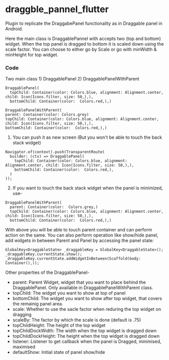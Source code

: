 # draggble_pannel_flutter

Plugin to replicate the DraggabePanel functionality as in Draggable panel in Android.

Here the main class is DraggablePannel with accepts two (top and bottom) widget.
When the top panel is dragged to bottom it is scaled down using the scale factor.
You can choose to either go by Scale or go with minWidth & minHeight for top widget.

### Code
Two main class 1) DraggablePanel 2) DraggablePanelWithParent
```
DraggablePanel(
  topChild: Container(color: Colors.blue, alignment: Alignment.center, child: Icon(Icons.filter, size: 50,),),
  bottomChild: Container(color:  Colors.red,),)
```
```
DraggablePanelWithParent(
parent: Container(color: Colors.grey)
topChild: Container(color: Colors.blue, alignment: Alignment.center, child: Icon(Icons.filter, size: 50,),),
bottomChild: Container(color:  Colors.red,),)
```
1) You can push it as new screen (But you won't be able to touch the back stack widget)
```
Navigator.of(context).push(TransparentRoute(
  builder: (ctx) => DraggablePanel(
    topChild: Container(color: Colors.blue, alignment: Alignment.center, child: Icon(Icons.filter, size: 50,),),
    bottomChild: Container(color:  Colors.red,),
  )
));
```
2) If you want to touch the back stack widget when the panel is minimized, use-
```
DraggablePanelWithParent(
  parent: Container(color:  Colors.grey,)
  topChild: Container(color: Colors.blue, alignment: Alignment.center, child: Icon(Icons.filter, size: 50,),),
  bottomChild: Container(color:  Colors.red,),)
```
With above you will be able to touch parent container and can perform action on the same.
You can also perform operation like show/hide panel, add widgets in between Parent and Panel by accessing the panel state:
```
GlobalKey<DraggableState> _draggableKey = GlobalKey<DraggableState>();
_draggableKey.currentState.show();
_draggableKey.currentState.addWidgetInBetween(Scaffold(body: Container(),));
```

Other properties of the DraggablePanel-
  - parent: Parent Widget, widget that you want to place behind the DraggablePanel. Only available in DraggablePanelWithParent class.
  - topChild: The widget you want to show at top of panel
  - bottomChild: The widget you want to show after top widget, that covers the remainig panel area.
  - scale: Whether to use the sacle factor when reduring the top widget on dragging
  - scaleBy: The factor by which the scale is done (default is .75)
  - topChildHeight: The height of the top widget
  - topChildDockWidth: The width when the top widget is dragged down
  - topChildDockHeight: The height when the top widget is dragged down
  - listener: Listener to get callback when the panel is Dragged, minimised, maximised
  - defaultShow: Initial state of panel show/hide

